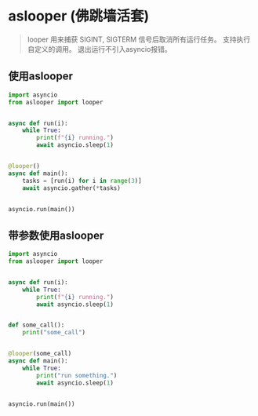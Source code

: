 # aslooper (佛跳墙活套)

> looper
> 用来捕获 SIGINT, SIGTERM 信号后取消所有运行任务。
> 支持执行自定义的调用。
> 退出运行不引入asyncio报错。

## 使用aslooper

```python
import asyncio
from aslooper import looper


async def run(i):
    while True:
        print(f"{i} running.")
        await asyncio.sleep(1)


@looper()
async def main():
    tasks = [run(i) for i in range(3)]
    await asyncio.gather(*tasks)


asyncio.run(main())
```

## 带参数使用aslooper

```python
import asyncio
from aslooper import looper


async def run(i):
    while True:
        print(f"{i} running.")
        await asyncio.sleep(1)


def some_call():
    print("some_call")


@looper(some_call)
async def main():
    while True:
        print("run something.")
        await asyncio.sleep(1)


asyncio.run(main())
```